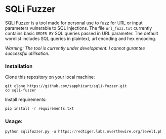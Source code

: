 # SQLi Fuzzer

SQLi Fuzzer is a tool made for personal use to fuzz for URL or input parameters vulnerable to SQL Injections. The file `url_fuzz.txt` currently contains basic `ORDER BY` SQL queries passed in URL parameter. The default wordlist includes SQL queries in plaintext, url encoding and hex encoding.

_Warning: The tool is currently under development. I cannot gurantee successful utilisation._

### Installation
Clone this repository on your local machine:
```
git clone https://github.com/sapphicart/sqli-fuzzer.git
cd sqli-fuzzer
```
Install requirements:
```python
pip install -r requirements.txt
```

### Usage: </br>
```python
python sqlifuzzer.py -u https://redtiger.labs.overthewire.org/level1.php -v False -w url_fuzz.txt
```